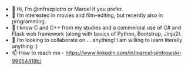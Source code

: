 - 👋 Hi, I’m @mfrszpiotro or Marcel if you prefer.
- 👀 I’m interested in movies and film-editing, but recently also in programming.
- 🌱 I know C and C++ from my studies and a commercial use of C# and Flask web framework (along with basics of Python, Bootstrap, Jinja2).
- 💞️ I’m looking to collaborate on ... anything! I am willing to learn literally anything :)
- 📫 How to reach me - https://www.linkedin.com/in/marcel-piotrowski-99654418b/

<!---
mfrszpiotro/mfrszpiotro is a ✨ special ✨ repository because its `README.md` (this file) appears on your GitHub profile.
You can click the Preview link to take a look at your changes.
--->
